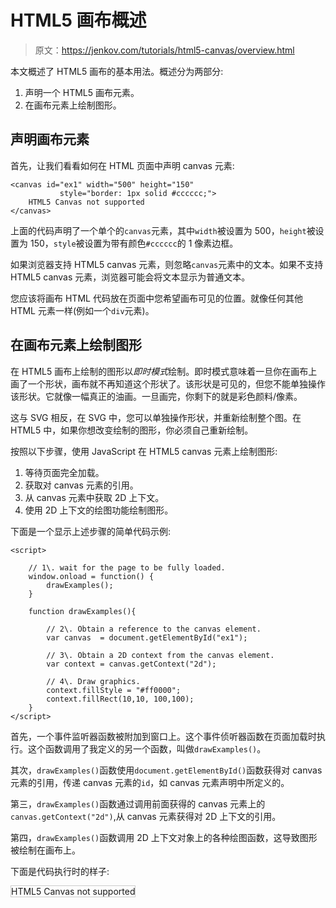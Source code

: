 # HTML5 画布概述

> 原文：<https://jenkov.com/tutorials/html5-canvas/overview.html>

本文概述了 HTML5 画布的基本用法。概述分为两部分:

1.  声明一个 HTML5 画布元素。
2.  在画布元素上绘制图形。

## 声明画布元素

首先，让我们看看如何在 HTML 页面中声明 canvas 元素:

```
<canvas id="ex1" width="500" height="150"
           style="border: 1px solid #cccccc;">
    HTML5 Canvas not supported
</canvas>

```

上面的代码声明了一个单个的`canvas`元素，其中`width`被设置为 500，`height`被设置为 150，`style`被设置为带有颜色`#cccccc`的 1 像素边框。

如果浏览器支持 HTML5 canvas 元素，则忽略`canvas`元素中的文本。如果不支持 HTML5 canvas 元素，浏览器可能会将文本显示为普通文本。

您应该将画布 HTML 代码放在页面中您希望画布可见的位置。就像任何其他 HTML 元素一样(例如一个`div`元素)。

## 在画布元素上绘制图形

在 HTML5 画布上绘制的图形以*即时模式*绘制。即时模式意味着一旦你在画布上画了一个形状，画布就不再知道这个形状了。该形状是可见的，但您不能单独操作该形状。它就像一幅真正的油画。一旦画完，你剩下的就是彩色颜料/像素。

这与 SVG 相反，在 SVG 中，您可以单独操作形状，并重新绘制整个图。在 HTML5 中，如果你想改变绘制的图形，你必须自己重新绘制。

按照以下步骤，使用 JavaScript 在 HTML5 canvas 元素上绘制图形:

1.  等待页面完全加载。
2.  获取对 canvas 元素的引用。
3.  从 canvas 元素中获取 2D 上下文。
4.  使用 2D 上下文的绘图功能绘制图形。

下面是一个显示上述步骤的简单代码示例:

```
<script>

    // 1\. wait for the page to be fully loaded.
    window.onload = function() {
        drawExamples();
    }

    function drawExamples(){

        // 2\. Obtain a reference to the canvas element.
        var canvas  = document.getElementById("ex1");

        // 3\. Obtain a 2D context from the canvas element.
        var context = canvas.getContext("2d");

        // 4\. Draw graphics.
        context.fillStyle = "#ff0000";
        context.fillRect(10,10, 100,100);
    }
</script>

```

首先，一个事件监听器函数被附加到窗口上。这个事件侦听器函数在页面加载时执行。这个函数调用了我定义的另一个函数，叫做`drawExamples()`。

其次，`drawExamples()`函数使用`document.getElementById()`函数获得对 canvas 元素的引用，传递 canvas 元素的`id`，如 canvas 元素声明中所定义的。

第三，`drawExamples()`函数通过调用前面获得的 canvas 元素上的`canvas.getContext("2d")`,从 canvas 元素获得对 2D 上下文的引用。

第四，`drawExamples()`函数调用 2D 上下文对象上的各种绘图函数，这导致图形被绘制在画布上。

下面是代码执行时的样子:

<canvas id="ex1" width="500" height="150" style="border: 1px solid #cccccc;">HTML5 Canvas not supported</canvas>